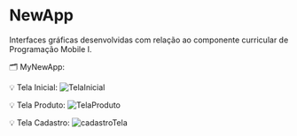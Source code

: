 # NewApp
Interfaces gráficas desenvolvidas com relação ao componente curricular de Programação Mobile I.

🗂️ MyNewApp:

 💡 Tela Inicial:
 ![TelaInicial](https://github.com/Gabr1ell1/NewApp/assets/133404217/18784e89-ff8f-42fc-8867-8ce047a6cecc)

 💡 Tela Produto:
![TelaProduto](https://github.com/Gabr1ell1/NewApp/assets/133404217/38cb385d-fb75-415b-b6cf-632e2832dac9)

 💡 Tela Cadastro: 
![cadastroTela](https://github.com/Gabr1ell1/NewApp/assets/133404217/b5a28eb7-baec-4bf8-abd4-ccbc36862980)

